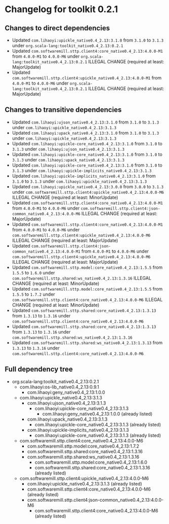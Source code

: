 # Changelog for toolkit 0.2.1

## Changes to direct dependencies
 - Updated `com.lihaoyi:upickle_native0.4_2.13:3.1.0` from `3.1.0` to `3.1.3` under `org.scala-lang:toolkit_native0.4_2.13:0.2.1`
 - Updated `com.softwaremill.sttp.client4:core_native0.4_2.13:4.0.0-M1` from `4.0.0-M1` to `4.0.0-M6` under `org.scala-lang:toolkit_native0.4_2.13:0.2.1` ILLEGAL CHANGE (required at least: MajorUpdate)
 - Updated `com.softwaremill.sttp.client4:upickle_native0.4_2.13:4.0.0-M1` from `4.0.0-M1` to `4.0.0-M6` under `org.scala-lang:toolkit_native0.4_2.13:0.2.1` ILLEGAL CHANGE (required at least: MajorUpdate)

## Changes to transitive dependencies
 - Updated `com.lihaoyi:ujson_native0.4_2.13:3.1.0` from `3.1.0` to `3.1.3` under `com.lihaoyi:upickle_native0.4_2.13:3.1.3`
 - Updated `com.lihaoyi:upack_native0.4_2.13:3.1.0` from `3.1.0` to `3.1.3` under `com.lihaoyi:upickle_native0.4_2.13:3.1.3`
 - Updated `com.lihaoyi:upickle-core_native0.4_2.13:3.1.0` from `3.1.0` to `3.1.3` under `com.lihaoyi:ujson_native0.4_2.13:3.1.3`
 - Updated `com.lihaoyi:upickle-core_native0.4_2.13:3.1.0` from `3.1.0` to `3.1.3` under `com.lihaoyi:upack_native0.4_2.13:3.1.3`
 - Updated `com.lihaoyi:upickle-core_native0.4_2.13:3.1.0` from `3.1.0` to `3.1.3` under `com.lihaoyi:upickle-implicits_native0.4_2.13:3.1.3`
 - Updated `com.lihaoyi:upickle-implicits_native0.4_2.13:3.1.0` from `3.1.0` to `3.1.3` under `com.lihaoyi:upickle_native0.4_2.13:3.1.3`
 - Updated `com.lihaoyi:upickle_native0.4_2.13:3.0.0` from `3.0.0` to `3.1.3` under `com.softwaremill.sttp.client4:upickle_native0.4_2.13:4.0.0-M6` ILLEGAL CHANGE (required at least: MinorUpdate)
 - Updated `com.softwaremill.sttp.client4:core_native0.4_2.13:4.0.0-M1` from `4.0.0-M1` to `4.0.0-M6` under `com.softwaremill.sttp.client4:json-common_native0.4_2.13:4.0.0-M6` ILLEGAL CHANGE (required at least: MajorUpdate)
 - Updated `com.softwaremill.sttp.client4:core_native0.4_2.13:4.0.0-M1` from `4.0.0-M1` to `4.0.0-M6` under `com.softwaremill.sttp.client4:upickle_native0.4_2.13:4.0.0-M6` ILLEGAL CHANGE (required at least: MajorUpdate)
 - Updated `com.softwaremill.sttp.client4:json-common_native0.4_2.13:4.0.0-M1` from `4.0.0-M1` to `4.0.0-M6` under `com.softwaremill.sttp.client4:upickle_native0.4_2.13:4.0.0-M6` ILLEGAL CHANGE (required at least: MajorUpdate)
 - Updated `com.softwaremill.sttp.model:core_native0.4_2.13:1.5.5` from `1.5.5` to `1.6.0` under `com.softwaremill.sttp.shared:ws_native0.4_2.13:1.3.16` ILLEGAL CHANGE (required at least: MinorUpdate)
 - Updated `com.softwaremill.sttp.model:core_native0.4_2.13:1.5.5` from `1.5.5` to `1.7.2` under `com.softwaremill.sttp.client4:core_native0.4_2.13:4.0.0-M6` ILLEGAL CHANGE (required at least: MinorUpdate)
 - Updated `com.softwaremill.sttp.shared:core_native0.4_2.13:1.3.13` from `1.3.13` to `1.3.16` under `com.softwaremill.sttp.client4:core_native0.4_2.13:4.0.0-M6`
 - Updated `com.softwaremill.sttp.shared:core_native0.4_2.13:1.3.13` from `1.3.13` to `1.3.16` under `com.softwaremill.sttp.shared:ws_native0.4_2.13:1.3.16`
 - Updated `com.softwaremill.sttp.shared:ws_native0.4_2.13:1.3.13` from `1.3.13` to `1.3.16` under `com.softwaremill.sttp.client4:core_native0.4_2.13:4.0.0-M6`

## Full dependency tree

 - org.scala-lang:toolkit_native0.4_2.13:0.2.1
   - com.lihaoyi:os-lib_native0.4_2.13:0.9.1
     - com.lihaoyi:geny_native0.4_2.13:1.0.0
   - com.lihaoyi:upickle_native0.4_2.13:3.1.3
     - com.lihaoyi:ujson_native0.4_2.13:3.1.3
       - com.lihaoyi:upickle-core_native0.4_2.13:3.1.3
         - com.lihaoyi:geny_native0.4_2.13:1.0.0 (already listed)
     - com.lihaoyi:upack_native0.4_2.13:3.1.3
       - com.lihaoyi:upickle-core_native0.4_2.13:3.1.3 (already listed)
     - com.lihaoyi:upickle-implicits_native0.4_2.13:3.1.3
       - com.lihaoyi:upickle-core_native0.4_2.13:3.1.3 (already listed)
   - com.softwaremill.sttp.client4:core_native0.4_2.13:4.0.0-M6
     - com.softwaremill.sttp.model:core_native0.4_2.13:1.7.2
     - com.softwaremill.sttp.shared:core_native0.4_2.13:1.3.16
     - com.softwaremill.sttp.shared:ws_native0.4_2.13:1.3.16
       - com.softwaremill.sttp.model:core_native0.4_2.13:1.6.0
       - com.softwaremill.sttp.shared:core_native0.4_2.13:1.3.16 (already listed)
   - com.softwaremill.sttp.client4:upickle_native0.4_2.13:4.0.0-M6
     - com.lihaoyi:upickle_native0.4_2.13:3.1.3 (already listed)
     - com.softwaremill.sttp.client4:core_native0.4_2.13:4.0.0-M6 (already listed)
     - com.softwaremill.sttp.client4:json-common_native0.4_2.13:4.0.0-M6
       - com.softwaremill.sttp.client4:core_native0.4_2.13:4.0.0-M6 (already listed)

